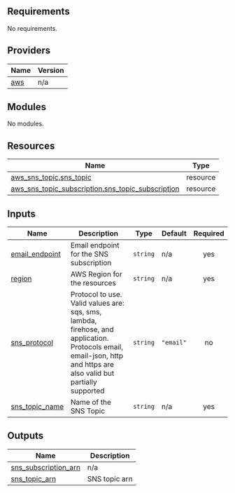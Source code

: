 <!-- BEGIN_TF_DOCS -->
## Requirements

No requirements.

## Providers

| Name | Version |
|------|---------|
| <a name="provider_aws"></a> [aws](#provider\_aws) | n/a |

## Modules

No modules.

## Resources

| Name | Type |
|------|------|
| [aws_sns_topic.sns_topic](https://registry.terraform.io/providers/hashicorp/aws/latest/docs/resources/sns_topic) | resource |
| [aws_sns_topic_subscription.sns_topic_subscription](https://registry.terraform.io/providers/hashicorp/aws/latest/docs/resources/sns_topic_subscription) | resource |

## Inputs

| Name | Description | Type | Default | Required |
|------|-------------|------|---------|:--------:|
| <a name="input_email_endpoint"></a> [email\_endpoint](#input\_email\_endpoint) | Email endpoint for the SNS subscription | `string` | n/a | yes |
| <a name="input_region"></a> [region](#input\_region) | AWS Region for the resources | `string` | n/a | yes |
| <a name="input_sns_protocol"></a> [sns\_protocol](#input\_sns\_protocol) | Protocol to use. Valid values are: sqs, sms, lambda, firehose, and application. Protocols email, email-json, http and https are also valid but partially supported | `string` | `"email"` | no |
| <a name="input_sns_topic_name"></a> [sns\_topic\_name](#input\_sns\_topic\_name) | Name of the SNS Topic | `string` | n/a | yes |

## Outputs

| Name | Description |
|------|-------------|
| <a name="output_sns_subscription_arn"></a> [sns\_subscription\_arn](#output\_sns\_subscription\_arn) | n/a |
| <a name="output_sns_topic_arn"></a> [sns\_topic\_arn](#output\_sns\_topic\_arn) | SNS topic arn |
<!-- END_TF_DOCS -->